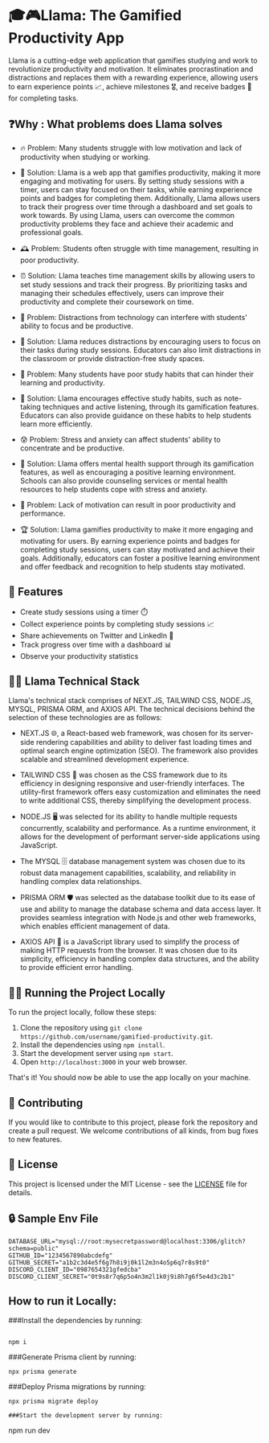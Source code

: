 # 🎓🎮Llama: The Gamified Productivity App
Llama is a cutting-edge web application that gamifies studying and work to revolutionize productivity and motivation. It eliminates procrastination and distractions and replaces them with a rewarding experience, allowing users to earn experience points 📈, achieve milestones 🎖️, and receive badges 🎯 for completing tasks.



## ❓Why : What problems does Llama solves

- 🔥 Problem: Many students struggle with low motivation and lack of productivity when studying or working.
- 🎯 Solution: Llama is a web app that gamifies productivity, making it more engaging and motivating for users. By setting study sessions with a timer, users can stay focused on their tasks, while earning experience points and badges for completing them. Additionally, Llama allows users to track their progress over time through a dashboard and set goals to work towards. By using Llama, users can overcome the common productivity problems they face and achieve their academic and professional goals.

- 🕰️ Problem: Students often struggle with time management, resulting in poor productivity.

- ⏰ Solution: Llama teaches time management skills by allowing users to set study sessions and track their progress. By prioritizing tasks and managing their schedules effectively, users can improve their productivity and complete their coursework on time.

- 📱 Problem: Distractions from technology can interfere with students' ability to focus and be productive.

- 🚫 Solution: Llama reduces distractions by encouraging users to focus on their tasks during study sessions. Educators can also limit distractions in the classroom or provide distraction-free study spaces.

- 📖 Problem: Many students have poor study habits that can hinder their learning and productivity.

- 📝 Solution: Llama encourages effective study habits, such as note-taking techniques and active listening, through its gamification features. Educators can also provide guidance on these habits to help students learn more efficiently.

- 😰 Problem: Stress and anxiety can affect students' ability to concentrate and be productive.

- 🧘 Solution: Llama offers mental health support through its gamification features, as well as encouraging a positive learning environment. Schools can also provide counseling services or mental health resources to help students cope with stress and anxiety.

- 💪 Problem: Lack of motivation can result in poor productivity and performance.

- 🏆 Solution: Llama gamifies productivity to make it more engaging and motivating for users. By earning experience points and badges for completing study sessions, users can stay motivated and achieve their goals. Additionally, educators can foster a positive learning environment and offer feedback and recognition to help students stay motivated.

## 🚀 Features

- Create study sessions using a timer ⏱️
- Collect experience points by completing study sessions 📈
- Share achievements on Twitter and LinkedIn 📣
- Track progress over time with a dashboard 📊
- Observe your productivity statistics

## 👨‍💻 Llama Technical Stack
Llama's technical stack comprises of NEXT.JS, TAILWIND CSS, NODE.JS, MYSQL, PRISMA ORM, and AXIOS API. The technical decisions behind the selection of these technologies are as follows:

- NEXT.JS 🌐, a React-based web framework, was chosen for its server-side rendering capabilities and ability to deliver fast loading times and optimal search engine optimization (SEO). The framework also provides scalable and streamlined development experience.

- TAILWIND CSS 🎨 was chosen as the CSS framework due to its efficiency in designing responsive and user-friendly interfaces. The utility-first framework offers easy customization and eliminates the need to write additional CSS, thereby simplifying the development process.

- NODE.JS 🖥️ was selected for its ability to handle multiple requests concurrently, scalability and performance. As a runtime environment, it allows for the development of performant server-side applications using JavaScript.

- The MYSQL 🗄️ database management system was chosen due to its robust data management capabilities, scalability, and reliability in handling complex data relationships.

- PRISMA ORM 🛡️ was selected as the database toolkit due to its ease of use and ability to manage the database schema and data access layer. It provides seamless integration with Node.js and other web frameworks, which enables efficient management of data.

- AXIOS API 🚀 is a JavaScript library used to simplify the process of making HTTP requests from the browser. It was chosen due to its simplicity, efficiency in handling complex data structures, and the ability to provide efficient error handling. 

## 🏃‍♀️ Running the Project Locally

To run the project locally, follow these steps:

1. Clone the repository using `git clone https://github.com/username/gamified-productivity.git`.
2. Install the dependencies using `npm install`.
3. Start the development server using `npm start`.
4. Open `http://localhost:3000` in your web browser.

That's it! You should now be able to use the app locally on your machine.

## 🤝 Contributing

If you would like to contribute to this project, please fork the repository and create a pull request. We welcome contributions of all kinds, from bug fixes to new features.

## 📄 License

This project is licensed under the MIT License - see the [LICENSE](https://github.com/username/gamified-productivity/blob/main/LICENSE) file for details.


## 🔒 Sample Env File 

```
DATABASE_URL="mysql://root:mysecretpassword@localhost:3306/glitch?schema=public"
GITHUB_ID="1234567890abcdefg"
GITHUB_SECRET="a1b2c3d4e5f6g7h8i9j0k1l2m3n4o5p6q7r8s9t0"
DISCORD_CLIENT_ID="0987654321gfedcba"
DISCORD_CLIENT_SECRET="0t9s8r7q6p5o4n3m2l1k0j9i8h7g6f5e4d3c2b1"

```

## How to run it Locally:

###Install the dependencies by running:
```

npm i

```
###Generate Prisma client by running:
```
npx prisma generate

```
###Deploy Prisma migrations by running:
```
npx prisma migrate deploy

###Start the development server by running:
```
npm run dev
```